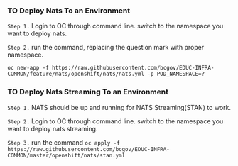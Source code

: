 ### TO Deploy Nats To an Environment
`Step 1.`  Login to OC through command line. switch to the namespace you want to deploy nats.

`Step 2.`  run the command, replacing the question mark with proper namespace.
 
 `oc new-app -f https://raw.githubusercontent.com/bcgov/EDUC-INFRA-COMMON/feature/nats/openshift/nats/nats.yml -p POD_NAMESPACE=?`
 
### TO Deploy Nats Streaming To an Environment
`Step 1.`  NATS should be up and running for NATS Streaming(STAN) to work.

`Step 2.`  Login to OC through command line. switch to the namespace you want to deploy nats streaming.

`Step 3.` run the command `oc apply -f https://raw.githubusercontent.com/bcgov/EDUC-INFRA-COMMON/master/openshift/nats/stan.yml`